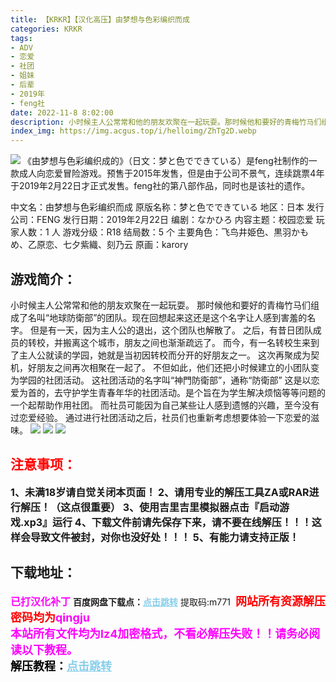 ```yaml
---
title: 【KRKR】【汉化高压】由梦想与色彩编织而成
categories: KRKR
tags:
- ADV
- 恋爱
- 社团
- 姐妹
- 后辈
- 2019年
- feng社
date: 2022-11-8 8:02:00
description: 小时候主人公常常和他的朋友欢聚在一起玩耍。那时候他和要好的青梅竹马们组成了名叫“地球防衛部”的团队。现在回想起来这还是这个名字让人感到害羞的名字。但是有一天，因为主人公的退出，这个团队也解散了。
index_img: https://img.acgus.top/i/helloimg/ZhTg2D.webp
---
```

![](https://img.acgus.top/i/helloimg/ZhTg2D.webp)
《由梦想与色彩编织成的》（日文：梦と色でできている）是feng社制作的一款成人向恋爱冒险游戏。预售于2015年发售，但是由于公司不景气，连续跳票4年于2019年2月22日才正式发售。feng社的第八部作品，同时也是该社的遗作。

中文名：由梦想与色彩编织而成
原版名称：梦と色でできている
地区：日本
发行公司：FENG
发行日期：2019年2月22日
编剧：なかひろ
内容主题：校园恋爱
玩家人数：1 人
游戏分级：R18
结局数：5 个
主要角色：飞鸟井姫色、黒羽かもめ、乙原恋、七夕紫織、刻乃云
原画：karory

## 游戏简介：
小时候主人公常常和他的朋友欢聚在一起玩耍。
那时候他和要好的青梅竹马们组成了名叫“地球防衛部”的团队。现在回想起来这还是这个名字让人感到害羞的名字。
但是有一天，因为主人公的退出，这个团队也解散了。
之后，有昔日团队成员的转校，并搬离这个城市，朋友之间也渐渐疏远了。
而今，有一名转校生来到了主人公就读的学园，她就是当初因转校而分开的好朋友之一。
这次再聚成为契机，好朋友之间再次相聚在一起了。
不但如此，他们还把小时候建立的小团队变为学园的社团活动。
这社团活动的名字叫“神門防衛部”，通称“防衛部”
这是以恋爱为首的，去守护学生青春年华的社团活动。是个旨在为学生解决烦恼等等问题的一个起帮助作用社团。
而社员可能因为自己某些让人感到遗憾的兴趣，至今没有过恋爱经验。
通过进行社团活动之后，社员们也重新考虑想要体验一下恋爱的滋味。
![](https://img.acgus.top/i/helloimg/ZhT8Yb.webp)
![](https://img.acgus.top/i/helloimg/ZhT6dK.webp)
![](https://img.acgus.top/i/helloimg/ZhTUeo.webp)




## <font color=#FF0000 >注意事项：</font>
<font size=3><b>1、未满18岁请自觉关闭本页面！
2、请用专业的解压工具ZA或RAR进行解压！（这点很重要）
3、使用吉里吉里模拟器点击『启动游戏.xp3』运行
4、下载文件前请先保存下来，请不要在线解压！！！这样会导致文件被封，对你也没好处！！！
5、有能力请支持正版！</b></font>

## 下载地址：
<font color=#FF00FF size=3>**已打汉化补丁**</font>
<b>百度网盘下载点：</b><a href="https://pan.baidu.com/s/1_gQlWeVCjjURAThve_lVNg?pwd=m771" style="color: #87CEEB;"><b>点击跳转</b></a> 提取码:m771
<a style="padding: 0" href="https://post.qingju.org/AD/"><img style="max-width:100%" src="https://img.acgus.top/i/2024/07/478f689b8021d8d499ab43d21acf137a.gif" alt=""></a>
<b><font color=#FF0000 size=4>网站所有资源解压密码均为</b></font><b><font color=#FF00FF size=4>qingju</font><font color=#FF0000 ></font></b><br><b><font color=#FF00FF size=4>本站所有文件均为lz4加密格式，不看必解压失败！！请务必阅读以下教程。</b></font><br><b><font color=#000 size=4>解压教程：</b><a href="https://post.qingju.org/tutorial/000/" style="color: #87CEEB;"><b>点击跳转</b></a>